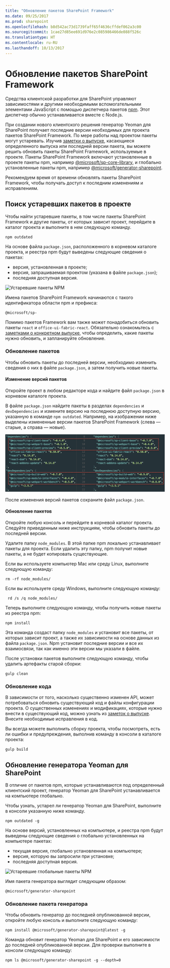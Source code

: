 ```yaml
---
title: "Обновление пакетов SharePoint Framework"
ms.date: 09/25/2017
ms.prod: sharepoint
ms.openlocfilehash: b8d542ac73d1739faff65f4636cffdef062a3c00
ms.sourcegitcommit: 1cae27d85ee691d976e2c085986466de088f526c
ms.translationtype: HT
ms.contentlocale: ru-RU
ms.lasthandoff: 10/13/2017
---
```

# <a name="update-sharepoint-framework-packages"></a>Обновление пакетов SharePoint Framework 

Средства клиентской разработки для SharePoint управляют зависимостями и другими необходимыми вспомогательными элементами JavaScript с помощью диспетчера пакетов [npm](https://www.npmjs.com/). Этот диспетчер обычно устанавливается вместе с Node.js.

При создании нового клиентского решения генератор Yeoman для SharePoint получает последние версии необходимых для проекта пакетов SharePoint Framework. По мере работы над проектом пакеты могут устаревать. Изучив [заметки о выпуске](https://aka.ms/spfx-release-notes), касающиеся определенного выпуска или последней версии пакета, вы можете решить обновить пакеты SharePoint Framework, используемые в проекте. Пакеты SharePoint Framework включают установленные в проекте пакеты npm, например [@microsoft/sp-core-library](https://www.npmjs.com/package/@microsoft/sp-core-library), и глобально установленные пакеты npm, например [@microsoft/generator-sharepoint](https://www.npmjs.com/package/@microsoft/generator-sharepoint). 

Рекомендуем время от времени обновлять пакеты SharePoint Framework, чтобы получать доступ к последним изменениям и исправлениям. 

## <a name="find-outdated-packages-in-your-project"></a>Поиск устаревших пакетов в проекте
Чтобы найти устаревшие пакеты, в том числе пакеты SharePoint Framework и другие пакеты, от которых зависит проект, перейдите в каталог проекта и выполните в нем следующую команду. 

```
npm outdated
```

На основе файла `package.json`, расположенного в корневом каталоге проекта, и реестра npm будут выведены следующие сведения о пакетах:

* версия, установленная в проекте;
* версия, запрашиваемая проектом (указана в файле `package.json`);
* последняя доступная версия.

![Устаревшие пакеты NPM](../../images/npm-outdated-packages-list.png)

Имена пакетов SharePoint Framework начинаются с такого идентификатора области npm и префикса:

```
@microsoft/sp-
```
Помимо пакетов Framework вам также может понадобиться обновить пакеты `react` и `office-ui-fabric-react`. Обязательно ознакомьтесь с [заметками о конкретном выпуске](https://aka.ms/spfx-release-notes), чтобы определить, какие пакеты нужно обновить, и запланируйте обновление.

### <a name="update-packages"></a>Обновление пакетов
Чтобы обновить пакеты до последней версии, необходимо изменить сведения о них в файле `package.json`, а затем получить новые пакеты.

#### <a name="update-package-versions"></a>Изменение версий пакетов
Откройте проект в любом редакторе кода и найдите файл `package.json` в корневом каталоге проекта.

В файле `package.json` найдите пакеты в разделах `dependencies` и `devDependencies` и измените версию на последнюю доступную версию, указанную в команде `npm outdated`. Например, на изображении ниже выделены измененные версии пакетов SharePoint Framework (слева — старые, а справа — новые).

![Изменение версий пакетов в файле package.json](../../images/npm-update-packagejson-versions.png)

После изменения версий пакетов сохраните файл `package.json`.

#### <a name="update-packages"></a>Обновление пакетов
Откройте любую консоль и перейдите в корневой каталог проекта. Следуйте приведенным ниже инструкциям, чтобы обновить пакеты до последней версии.

Удалите папку `node_modules`. В этой папке npm локально устанавливает пакеты для проекта. Если удалить эту папку, npm получит новые пакеты, а не будет копировать существующие.

Если вы используете компьютер Mac или среду Linux, выполните следующую команду:

```
rm -rf node_modules/
```

Если вы используете среду Windows, выполните следующую команду:

```
 rd /s /q node_modules/
```

Теперь выполните следующую команду, чтобы получить новые пакеты из реестра npm:

```
npm install
```

Эта команда создаст папку `node_modules` и установит все пакеты, от которых зависит проект, а также их зависимости на основе данных из файла `package.json`. Npm установит последние версии и все их взаимосвязи, так как именно эти версии мы указали в файле. 

После установки пакетов выполните следующую команду, чтобы удалить артефакты старой сборки:

```
gulp clean
```

### <a name="update-your-code"></a>Обновление кода
В зависимости от того, насколько существенно изменен API, может потребоваться обновить существующий код и файлы конфигурации проекта. О существенных изменениях и модификациях, которые нужно внести в существующий код, можно узнать из [заметок о выпуске](https://aka.ms/spfx-release-notes). Внесите необходимые исправления в код.

Вы всегда можете выполнить сборку проекта, чтобы посмотреть, есть ли ошибки и предупреждения, выполнив команду в консоли в каталоге проекта:

```
gulp build
```

## <a name="update-yeoman-generator-for-sharepoint"></a>Обновление генератора Yeoman для SharePoint
В отличие от пакетов npm, которые устанавливаются под определенный клиентский проект, генератор Yeoman для SharePoint устанавливается на компьютере глобально.

Чтобы узнать, устарел ли генератор Yeoman для SharePoint, выполните в консоли указанную ниже команду. 

```
npm outdated -g
```

На основе версий, установленных на компьютере, и реестра npm будут выведены следующие сведения о глобально установленных на компьютере пакетах:

* текущая версия, глобально установленная на компьютере;
* версия, которую вы запросили при установке;
* последняя доступная версия.

![Устаревшие глобальные пакеты NPM](../../images/npm-outdated-global-packages-list.png)

Имя пакета генератора выглядит следующим образом:

```
@microsoft/generator-sharepoint
```

### <a name="update-generator-package"></a>Обновление пакета генератора
Чтобы обновить генератор до последней опубликованной версии, откройте любую консоль и выполните следующую команду:

```
npm install @microsoft/generator-sharepoint@latest -g
```

Команда обновит генератор Yeoman для SharePoint и его зависимости до последней опубликованной версии. Для проверки выполните в консоли следующую команду:

```
npm ls @microsoft/generator-sharepoint -g --depth=0
```






 

